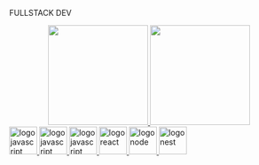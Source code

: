 
FULLSTACK DEV


<div align="center">
  <a href="https://github.com/EduardoLovo">
  <img height="180em" src="https://github-readme-stats.vercel.app/api?username=eduardolovo&show_icons=true&theme=merko&include_all_commits=true&count_private=true"/>
  <img height="180em" src="https://github-readme-stats.vercel.app/api/top-langs/?username=eduardolovo&layout=compact&langs_count=7&theme=merko"/>
</div>
  
  
<div>
  <img src="https://bognarjunior.files.wordpress.com/2018/01/1crcyaithv7aiqh1z93v99q.png" alt="logo javascript" style="width:50px;"/>
  <img src="http://ltidecivil.tecnico.ulisboa.pt/wp-content/uploads/2019/09/HTML5_Badge_512.png" alt="logo javascript" style="width:50px;"/>
  <img src="https://logospng.org/download/css-3/logo-css-3-2048.png" alt="logo javascript" style="width:50px;"/>
  <img src="https://nextsoftware.io/files/images/logos/main/reactjs-logo.png" alt="logo react" style="width:50px;" />
  <img src="https://walde.co/wp-content/uploads/2016/09/nodejs_logo.png" alt="logo node" style="width:50px;" />    
  <img src="https://seeklogo.com/images/N/nestjs-logo-09342F76C0-seeklogo.com.png" alt="logo nest" style="width:50px;" />
</div>

  
